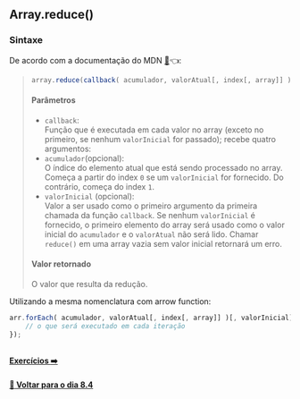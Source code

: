 ## Array.reduce()

### Sintaxe
De acordo com a documentação do MDN [:page_facing_up:](https://developer.mozilla.org/pt-BR/docs/Web/JavaScript/Reference/Global_Objects/Array/Reduce):point_left::
> ~~~javascript
> array.reduce(callback( acumulador, valorAtual[, index[, array]] )[, valorInicial]));
> ~~~
> #### Parâmetros
> - `callback`: <br>
> Função que é executada em cada valor no array (exceto no primeiro, se nenhum `valorInicial` for passado); recebe quatro argumentos:
> - `acumulador`(opcional): <br>
> O índice do elemento atual que está sendo processado no array. Começa a partir do index `0` se um `valorInicial` for fornecido. Do contrário, começa do index `1`.
> - `valorInicial` (opcional): <br>
> Valor a ser usado como o primeiro argumento da primeira chamada da função `callback`. Se nenhum `valorInicial` é fornecido, o primeiro elemento do array será usado como o valor inicial do `acumulador` e o `valorAtual` não será lido. Chamar `reduce()` em uma array vazia sem valor inicial retornará um erro.
> #### Valor retornado
> O valor que resulta da redução.

Utilizando a mesma nomenclatura com arrow function:

~~~javascript
arr.forEach( acumulador, valorAtual[, index[, array]] )[, valorInicial]) => {
	// o que será executado em cada iteração
});
~~~

##

#### [Exercícios :arrow_right:](./exercicios.md#exercicios)

#### [:date: Voltar para o dia 8.4](../README.md#javascript-es6---higher-order-functions---reduce)

